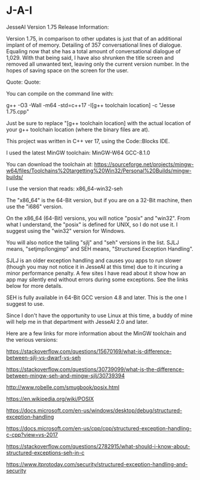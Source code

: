# J-A-I

JesseAI Version 1.75 Release Information:

Version 1.75, in comparison to other updates is just that of an additional implant of of memory. Detailing
of 357 conversational lines of dialogue. Equaling now that she has a total amount of conversational dialogue
of 1,029. With that being said, I have also shrunken the title screen and removed all unwanted text, leaving
only the current version number. In the hopes of saving space on the screen for the user.


Quote:
Quote:

You can compile on the command line with: 

g++ -O3 -Wall -m64 -std=c++17 -I[g++ toolchain location] -c "Jesse 1.75.cpp"  

Just be sure to replace "[g++ toolchain location] with the actual location of your g++ toolchain location (where the binary files are at).



This project was written in C++ ver 17, using the Code::Blocks IDE. 

I used the latest MinGW toolchain:  MinGW-W64 GCC-8.1.0

You can download the toolchain at: https://sourceforge.net/projects/mingw-w64/files/Toolchains%20targetting%20Win32/Personal%20Builds/mingw-builds/

I use the version that reads: x86_64-win32-seh

The "x86_64" is the 64-Bit version, but if you are on a 32-Bit machine, then use the "i686" version.

On the x86_64 (64-Bit) versions, you will notice "posix" and "win32". From what I understand, the "posix" is defined for UNIX, so I do not use it. I suggest using the "win32" version for Windows.

You will also notice the tailing "sjlj" and "seh" versions in the list. SJLJ means, "setjmp/longjmp" and SEH means, "Structured Exception Handling". 

SJLJ is an older exception handling and causes you apps to run slower (though you may not notice it in JesseAI at this time) due to it incuring a minor performance penalty. A few sites I have read about it show how an app may silently end without errors during some exceptions. See the links below for more details.

SEH is fully available in 64-Bit GCC version 4.8 and later. This is the one I suggest to use.

Since I don't have the opportunity to use Linux at this time, a buddy of mine will help me in that department with JesseAI 2.0 and later.


Here are a few links for more information about the MinGW toolchain and the verious versions:


https://stackoverflow.com/questions/15670169/what-is-difference-between-sjlj-vs-dwarf-vs-seh

https://stackoverflow.com/questions/30739099/what-is-the-difference-between-mingw-seh-and-mingw-sjlj/30739394

http://www.robelle.com/smugbook/posix.html

https://en.wikipedia.org/wiki/POSIX

https://docs.microsoft.com/en-us/windows/desktop/debug/structured-exception-handling

https://docs.microsoft.com/en-us/cpp/cpp/structured-exception-handling-c-cpp?view=vs-2017

https://stackoverflow.com/questions/2782915/what-should-i-know-about-structured-exceptions-seh-in-c

https://www.itprotoday.com/security/structured-exception-handling-and-security
